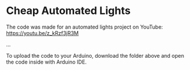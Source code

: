 # Cheap Automated Lights
The code was made for an automated lights project on YouTube: https://youtu.be/z_kRzf3jR3M

...

To upload the code to your Arduino, download the folder above and open the code inside with Arduino IDE.
